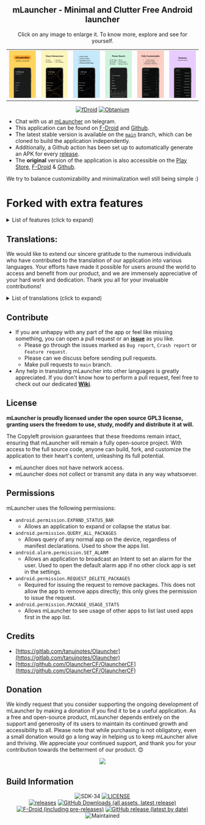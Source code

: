 <div align='center'>
	<h2>mLauncher - Minimal and Clutter Free Android launcher</h2>
    <table align='center'>
        Click on any image to enlarge it. To know more, explore and see for yourself.
        <tr>
            <td><img src='fastlane/metadata/android/en-US/images/phoneScreenshots/0.png' width='150' alt=""></td>
            <td><img src='fastlane/metadata/android/en-US/images/phoneScreenshots/1.png' width='150' alt=""></td>
            <td><img src='fastlane/metadata/android/en-US/images/phoneScreenshots/2.png' width='150' alt=""></td>
            <td><img src='fastlane/metadata/android/en-US/images/phoneScreenshots/3.png' width='150' alt=""></td>
            <td><img src='fastlane/metadata/android/en-US/images/phoneScreenshots/4.png' width='150' alt=""></td>
            <td><img src='fastlane/metadata/android/en-US/images/phoneScreenshots/5.png' width='150' alt=""></td>
        </tr>
    </table>
    <p>
        <a href='https://f-droid.org/packages/app.mlauncher'><img src='https://github.com/DroidWorksStudio/mLauncher/assets/9284733/a1e7c86f-1c76-46c0-9193-8fde9c9f531c' width="150" alt="fDroid"></a>
        <a href='http://apps.obtainium.imranr.dev/redirect.html?r=obtainium://add/https://github.com/DroidWorksStudio/mLauncher'><img src='https://github.com/DroidWorksStudio/mLauncher/assets/9284733/071cccfa-207b-45fb-8be4-7e668eeec4e5' width="150" alt="Obtanium"></a>
    </p>
</div>

- Chat with us at [mLauncher](https://t.me/DroidWorksStudio) on telegram.
- This application can be found on [F-Droid](https://f-droid.org/packages/app.mlauncher/) and [Github](https://github.com/HeCodes2Much/mLauncher/releases/).
- The latest stable version is available on the [`main`](https://github.com/HeCodes2Much/mLauncher/tree/main) branch, which can be cloned to build the application independently.
- Additionally, a Github action has been set up to automatically generate an APK for every [release](https://github.com/HeCodes2Much/mLauncher/releases).
- The **original** version of the application is also accessible on the [Play Store](https://play.google.com/store/apps/details?id=app.olauncher), [F-Droid](https://f-droid.org/fr/packages/app.olauncher/) & [Github](https://github.com/tanujnotes/Olauncher).

We try to balance customizability and minimalization well still being simple :)</h3>

# Forked with extra features

<details><summary>List of features (click to expand)</summary>

- Removed clutter, like ads and links.
- You can rename apps in the app-drawer (Renaming apps on the home screen is already supported. Just long-click on an app on the home screen and start typing.)
- We have added a lot more options for gestures on the home screen:
    - Gestures are now:
        - Swiping up, down, left, right
        - Clicking on the clock
        - Clicking on the Date
    - Possible actions now include:
        - Open specified app
        - Display app list
        - Locking the screen
        - Show Recent opened apps
        - Opening the notification drawer
        - Opening the quick settings
        - Power Dialog
        - Take A Screenshot
        - Disable Gesture
- You can also position the clock independently of the home apps.
- Change alignment of apps in app-drawer independent from homescreen.
- Change font size of sections of the homescreen independent of each other.
- Removed internet permission. You never know what an app developer wants to know about you.
- Lock settings behind biometrics (toggle)
- Added the ability to report crashing via email.
- Added the ability to view app usage time.

</details>

## Translations:

We would like to extend our sincere gratitude to the numerous individuals who have contributed to the translation of our application into various languages. Your efforts have made it possible for users around the world to access and benefit from our product, and we are immensely appreciative of your hard work and dedication. Thank you all for your invaluable contributions!  

<details><summary>List of translations (click to expand)</summary>

  - Afrikaans
  - Arabic
  - Albanian
  - Bulgarian
  - Chinese
  - Croatian
  - Czech
  - Danish
  - English
  - Estonian
  - Filipino
  - Finnish
  - French
  - Georgian
  - German
  - Greek
  - Hawaiian
  - Hebrew
  - Hindi
  - Hungarian
  - Icelandic
  - Indonesian
  - Irish
  - Italian
  - Japanese
  - Korean
  - Lithuanian
  - Luxembourgish
  - Malay
  - Malagasy
  - Malayalam
  - Norwegian
  - Nepali
  - Persian
  - Polish
  - Portuguese (European)
  - Punjabi
  - Russian
  - Serbian
  - Sindhi
  - Spanish
  - Swedish
  - Thai
  - Turkish
  - Ukrainian
  - Vietnamese

</details>

## Contribute

- If you are unhappy with any part of the app or feel like missing something, you can open a pull request or an [**issue**](https://github.com/HeCodes2Much/mLauncher/issues/new/choose) as you like.
  - Please go through the issues marked as `Bug report`, `Crash report` or `Feature request`.
  - Please can we discuss before sending pull requests.
  - Make pull requests to `main` branch.
- Any help in translating mLauncher into other languages is greatly appreciated. If you don't know how to perform a pull request, feel free to check out our dedicated [**Wiki**](https://github.com/HeCodes2Much/mLauncher/wiki).

## License

**mLauncher is proudly licensed under the open source GPL3 license, granting users the freedom to use, study, modify and distribute it at will.**

The Copyleft provision guarantees that these freedoms remain intact, ensuring that mLauncher will remain a fully open-source project. With access to the full source code, anyone can build, fork, and customize the application to their heart's content, unleashing its full potential.

- mLauncher does not have network access.
- mLauncher does not collect or transmit any data in any way whatsoever.

## Permissions

mLauncher uses the following permissions:

- `android.permission.EXPAND_STATUS_BAR`
  - Allows an application to expand or collapse the status bar.
- `android.permission.QUERY_ALL_PACKAGES`
  - Allows query of any normal app on the device, regardless of manifest declarations. Used to show the apps list.
- `android.alarm.permission.SET_ALARM`
  - Allows an application to broadcast an Intent to set an alarm for the user. Used to open the default alarm app if no other clock app is set in the settings.
- `android.permission.REQUEST_DELETE_PACKAGES`
  - Required for issuing the request to remove packages. This does not allow the app to remove apps directly; this only gives the permission to issue the request.
- `android.permission.PACKAGE_USAGE_STATS`
  - Allows mLauncher to see usage of other apps to list last used apps first in the app list. 

## Credits
- [https://gitlab.com/tanujnotes/Olauncher](https://gitlab.com/tanujnotes/Olauncher)
- [https://github.com/OlauncherCF/OlauncherCF](https://github.com/OlauncherCF/OlauncherCF)

## Donation
We kindly request that you consider supporting the ongoing development of mLauncher by making a donation if you find it to be a useful application. As a free and open-source product, mLauncher depends entirely on the support and generosity of its users to maintain its continued growth and accessibility to all. Please note that while purchasing is not obligatory, even a small donation would go a long way in helping us to keep mLauncher alive and thriving. We appreciate your continued support, and thank you for your contribution towards the betterment of our product. 😊

<div align='center'>

<a href="https://www.buymeacoffee.com/HeCodes2Much"><img src="https://img.buymeacoffee.com/button-api/?text=Buy me a coffee&emoji=&slug=HeCodes2Much&button_colour=FFDD00&font_colour=000000&font_family=Cookie&outline_colour=000000&coffee_colour=ffffff" /></a>

</div>

## Build Information

<div align='center'>
    <p>
        <img src='https://img.shields.io/badge/Android-SDK_34-BD93F9?style=flat-square&logo=android&logoColor=white' alt="SDK-34">
        <a href='https://github.com/HeCodes2Much/mLauncher/blob/main/LICENSE'><img src='https://img.shields.io/github/license/HeCodes2Much/mLauncher?color=BD93F9&style=flat-square' alt="LICENSE"></a>
        <br>
        <a href='https://github.com/DroidWorksStudio/mLauncher/releases/latest'><img src='https://img.shields.io/github/downloads/DroidWorksStudio/mLauncher/total?color=50FA7B&style=flat-square' alt="releases"></a>
        <a href='https://github.com/DroidWorksStudio/mLauncher/releases/latest'><img src="https://img.shields.io/github/downloads/DroidWorksStudio/mLauncher/latest/total?color=50FA7B&style=flat-square" alt="GitHub Downloads (all assets, latest release)"></a>
        <br>
        <a href='https://gitlab.com/fdroid/fdroiddata/-/blob/master/metadata/app.mlauncher.yml'><img alt="F-Droid (including pre-releases)" src="https://img.shields.io/f-droid/v/app.mlauncher?color=FFB86C&style=flat-square"></a>
        <a href='https://github.com/DroidWorksStudio/mLauncher/releases/latest'><img alt="GitHub release (latest by date)" src="https://img.shields.io/github/v/release/DroidWorksStudio/mLauncher?color=FFB86C&style=flat-square"></a>
        <br>
        <img src='https://img.shields.io/badge/Maintained-yes-FF5555?style=flat-square' alt="Maintained">
    </p>
</div>
